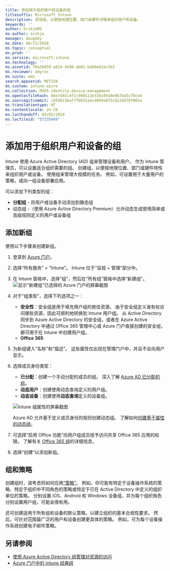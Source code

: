 ```yaml
---
title: 添加用于组织用户和设备的组
titlesuffix: Microsoft Intune
description: 添加组，以便按地理位置、部门或硬件详情来组织用户和设备。
keywords: ''
author: ErikjeMS
ms.author: erikje
manager: dougeby
ms.date: 06/13/2018
ms.topic: conceptual
ms.prod: ''
ms.service: microsoft-intune
ms.technology: ''
ms.assetid: f0a2b858-a824-4598-ab81-bdd8e62ac3b3
ms.reviewer: amyros
ms.suite: ems
search.appverid: MET150
ms.custom: intune-azure
ms.collection: M365-identity-device-management
ms.openlocfilehash: b6e7d45c4f1c990123e310c8910e9b7bd3cf0ce4
ms.sourcegitcommit: cb93613bef7f6015a4c4095e875cb12dd76f002e
ms.translationtype: HT
ms.contentlocale: zh-CN
ms.lasthandoff: 03/02/2019
ms.locfileid: "57235049"
---
```

# <a name="add-groups-to-organize-users-and-devices"></a>添加用于组织用户和设备的组
Intune 使用 Azure Active Directory (AD) 组来管理设备和用户。 作为 Intune 管理员，可以设置适合组织需要的组。 创建组，以便按地理位置、部门或硬件特性来组织用户或设备。 使用组来管理大规模的任务。 例如，可设置用于大量用户的策略，或向一组设备部署应用。

可以添加下列类型的组：
- **分配组** - 将用户或设备手动添加到静态组
- 动态组 -（使用 Azure Active Directory Premium）允许动态生成使用简单或高级规则定义的用户或设备组

## <a name="add-a-new-group"></a>添加新组

使用以下步骤来创建新组。
1. 登录到 [Azure 门户](https://portal.azure.com)。
2. 选择“所有服务” > “Intune”。 Intune 位于“监视 + 管理”部分中。
3. 在 Intune 窗格中，选择“组”，然后在“所有组”窗格中选择“新建组”。
   ![显示“新建组”已选择的 Azure 门户的屏幕截图](./media/groups-add-new.png)
4. 对于“组类型”，选择下列选项之一：
    - **安全性**：安全组是用于填充用户组的绝佳资源。 由于安全组定义谁有权访问哪些资源，因此可顺利地转换到 Intune 用户组。 从 Active Directory 同步到 Azure Active Directory 的安全组，或者在 Azure Active Directory 中通过 Office 365 管理中心或 Azure 门户直接创建的安全组，都可用于在 Intune 中创建用户组。
    - **Office 365**

5. 为新组键入“名称”和“描述”。 这些属性仅出现在管理门户中，并且不会向用户显示。

6. 选择成员身份类型：
   - **已分配**：创建一个手动分配的成员的组。 深入了解 [Azure AD 已分配的组](https://docs.microsoft.com/azure/active-directory/active-directory-groups-create-azure-portal)。
   - **动态用户**：创建使用动态查询定义的用户组。
   - **动态设备**：创建使用**动态查询**定义的设备组。

   ![Intune 组属性的屏幕截图](./media/groups-add-properties.png)

   Azure AD 允许基于定义成员身份的规则创建动态组。 了解如何[创建基于属性的动态组](https://docs.microsoft.com/azure/active-directory/active-directory-groups-dynamic-membership-azure-portal)。

7. 可选择“启用 Office 功能”向用户组成员授予访问共享 Office 365 应用的权限。 了解有关 [Office 365 组](https://support.office.com/article/Learn-about-Office-365-groups-b565caa1-5c40-40ef-9915-60fdb2d97fa2)的详细信息。
8. 选择“创建”以添加新组。

## <a name="groups-and-policies"></a>组和策略

创建组时，请考虑将如何应用[“策略”](device-compliance-get-started.md)。 例如，你可能有特定于设备操作系统的策略、特定于组织中不同角色的策略或特定于已在 Active Directory 中定义的组织单位的策略。 分别设置 iOS、Android 和 Windows 设备组，并为每个组织角色分别设置用户组，可能会很有用。

还可创建适用于所有组和设备的默认策略，以建立组织的基本合规性要求。 然后，可针对范围最广泛的用户和设备创建更具体的策略。 例如，可为每个设备操作系统创建电子邮件策略。



## <a name="see-also"></a>另请参阅
- [使用 Azure Active Directory 组管理对资源的访问](https://docs.microsoft.com/azure/active-directory/active-directory-manage-groups)
- [Azure 门户中的 Intune 经典组](groups-get-started.md)
